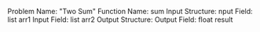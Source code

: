 Problem Name: "Two Sum"
Function Name: sum
Input Structure:
nput Field: list<int> arr1
Input Field: list<int> arr2
Output Structure:
Output Field: float result